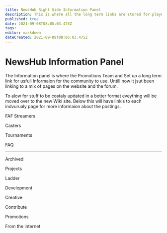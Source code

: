 ```yaml
---
title: NewsHub Right Side Information Panel
description: This is where all the long term links are stored for players to be able to access!
published: true
date: 2021-09-08T08:05:03.475Z
tags: 
editor: markdown
dateCreated: 2021-09-08T08:05:03.475Z
---
```


# NewsHub Information Panel

The Information panel is where the Promotions Team and Set up a long term link for usfull Informaion for the community to use. Untill now it jsut been linking to a mix of pages on the website and the forum.

To alow for stuff to be costaly updated in a better format eveything will be moved over to the new Wiki site. Below this will have linkls to each indvurualy page for more informaion about the postings.

FAF Streamers

Casters

Tournaments

FAQ


---
Archived

Projects

Ladder

Development

Creative

Contribute

Promotions

From the internet

